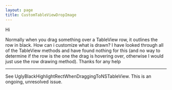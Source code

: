 ```yaml
---
layout: page
title: CustomTableViewDropImage
---
```


Hi

Normally when you drag something over a TableView row, it outlines the row in black.  How can i customize what is drawn?  I have looked through all of the TableView methods and have found nothing for this (and no way to determine if the row is the one the drag is hovering over, otherwise I would just use the row drawing method).  Thanks for any help

----

See UglyBlackHighlightRectWhenDraggingToNSTableView. This is an ongoing, unresolved issue.

